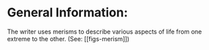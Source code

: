 # General Information:

The writer uses merisms to describe various aspects of life from one extreme to the other. (See: [[figs-merism]])